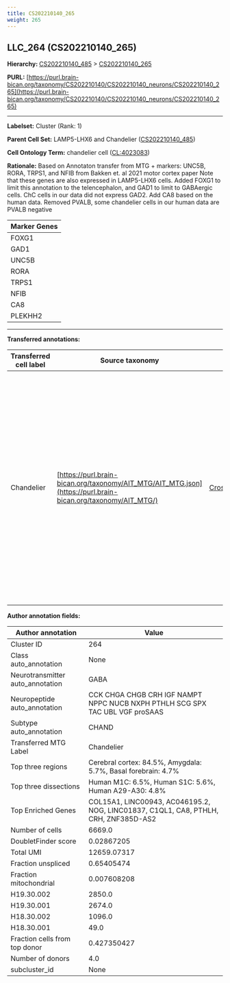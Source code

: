 ```yaml
---
title: CS202210140_265
weight: 265
---
```

## LLC_264 (CS202210140_265)
<b>Hierarchy: </b>
[CS202210140_485](../CS202210140_485) >
[CS202210140_265](../CS202210140_265)

**PURL:** [https://purl.brain-bican.org/taxonomy/CS202210140/CS202210140_neurons/CS202210140_265](https://purl.brain-bican.org/taxonomy/CS202210140/CS202210140_neurons/CS202210140_265)

---


**Labelset:** Cluster (Rank: 1)

**Parent Cell Set:** LAMP5-LHX6 and Chandelier ([CS202210140_485](../CS202210140_485))



**Cell Ontology Term:**  chandelier cell ([CL:4023083](https://www.ebi.ac.uk/ols/ontologies/cl/terms?obo_id=CL:4023083)) 

**Rationale:** Based on Annotaton transfer from MTG + markers: UNC5B, RORA, TRPS1, and NFIB from Bakken et. al 2021 motor cortex paper Note that these genes are also expressed in LAMP5-LHX6 cells. Added FOXG1 to limit this annotation to the telencephalon, and GAD1 to limit to GABAergic cells. ChC cells in our data did not express GAD2. Add CA8 based on the human data. Removed PVALB, some chandelier cells in our human data are PVALB negative

[MARKER GENES.]: #


| Marker Genes |
|--------------|
|FOXG1|
|GAD1|
|UNC5B|
|RORA|
|TRPS1|
|NFIB|
|CA8|
|PLEKHH2|

---

[TRANSFERRED ANNOTATIONS.]: #


**Transferred annotations:**

| Transferred cell label | Source taxonomy | Source node accession | Algorithm name | Comment |
|------------------------|-----------------|-----------------------|----------------|---------|
|Chandelier|[https://purl.brain-bican.org/taxonomy/AIT_MTG/AIT_MTG.json](https://purl.brain-bican.org/taxonomy/AIT_MTG/)|[CrossArea_subclass:149f7d8007](https://purl.brain-bican.org/taxonomy/AIT_MTG/CrossArea_subclass_149f7d8007)||We performed PCA (50 components) on our full dataset, trained a random forest classifier (scikit-learn, class_ weight=‘balanced’, max_depth=50) on the MTG labels, and then predicted labels for all cells. We labeled each cluster with the mode of its constituent cells if two conditions were met: more than 0.8 of predicted labels matched the mode, and the mean probability of these pre- dictions was greater than 0.8.|

[AUTHOR ANNOTATION FIELDS.]: #


**Author annotation fields:**

| Author annotation | Value |
|-------------------|-------|
|Cluster ID|264|
|Class auto_annotation|None|
|Neurotransmitter auto_annotation|GABA|
|Neuropeptide auto_annotation|CCK CHGA CHGB CRH IGF NAMPT NPPC NUCB NXPH PTHLH SCG SPX TAC UBL VGF proSAAS|
|Subtype auto_annotation|CHAND|
|Transferred MTG Label|Chandelier|
|Top three regions|Cerebral cortex: 84.5%, Amygdala: 5.7%, Basal forebrain: 4.7%|
|Top three dissections|Human M1C: 6.5%, Human S1C: 5.6%, Human A29-A30: 4.8%|
|Top Enriched Genes|COL15A1, LINC00943, AC046195.2, NOG, LINC01837, C1QL1, CA8, PTHLH, CRH, ZNF385D-AS2|
|Number of cells|6669.0|
|DoubletFinder score|0.02867205|
|Total UMI|12659.07317|
|Fraction unspliced|0.65405474|
|Fraction mitochondrial|0.007608208|
|H19.30.002|2850.0|
|H19.30.001|2674.0|
|H18.30.002|1096.0|
|H18.30.001|49.0|
|Fraction cells from top donor|0.427350427|
|Number of donors|4.0|
|subcluster_id|None|
